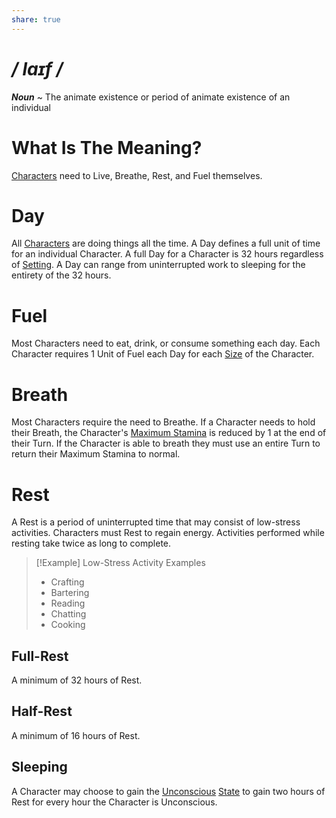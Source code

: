 ```yaml
---
share: true
---
```

# */ laɪf /*
***Noun*** ~ The animate existence or period of animate existence of an individual
# What Is The Meaning?
[Characters](../Introduction/TTRPG.md#Characters) need to Live, Breathe, Rest, and Fuel themselves.
# Day
All [Characters](../Introduction/TTRPG.md#Characters) are doing things all the time. A Day defines a full unit of time for an individual Character. A full Day for a Character is 32 hours regardless of [Setting](../Introduction/TTRPG.md#Setting). A Day can range from uninterrupted work to sleeping for the entirety of the 32 hours.
# Fuel
Most Characters need to eat, drink, or consume something each day. Each Character requires 1 Unit of Fuel each Day for each [Size](./Size.md) of the Character.
# Breath
Most Characters require the need to Breathe. If a Character needs to hold their Breath, the Character's [Maximum Stamina](./Stamina.md) is reduced by 1 at the end of their Turn. If the Character is able to breath they must use an entire Turn to return their Maximum Stamina to normal.
# Rest
A Rest is a period of uninterrupted time that may consist of low-stress activities. Characters must Rest to regain energy. Activities performed while resting take twice as long to complete.

>[!Example] Low-Stress Activity Examples
>- Crafting
>- Bartering
>- Reading
>- Chatting
>- Cooking
## Full-Rest
A minimum of 32 hours of Rest.
## Half-Rest
A minimum of 16 hours of Rest.
## Sleeping
A Character may choose to gain the [Unconscious](../States/Unconscious.md) [State](./State.md) to gain two hours of Rest for every hour the Character is Unconscious.